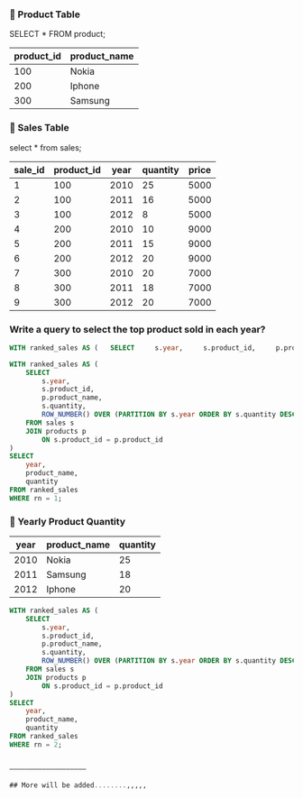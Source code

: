 ### 🔹 Product Table
SELECT * FROM product;

| product_id | product_name |
|------------|--------------|
| 100        | Nokia        |
| 200        | Iphone       |
| 300        | Samsung      |



### 🔹 Sales Table
select * from sales;

| sale_id | product_id | year | quantity | price |
|---------|------------|------|----------|-------|
| 1       | 100        | 2010 | 25       | 5000  |
| 2       | 100        | 2011 | 16       | 5000  |
| 3       | 100        | 2012 | 8        | 5000  |
| 4       | 200        | 2010 | 10       | 9000  |
| 5       | 200        | 2011 | 15       | 9000  |
| 6       | 200        | 2012 | 20       | 9000  |
| 7       | 300        | 2010 | 20       | 7000  |
| 8       | 300        | 2011 | 18       | 7000  |
| 9       | 300        | 2012 | 20       | 7000  |


### Write a query to select the top product sold in each year?

```sql
WITH ranked_sales AS (   SELECT     s.year,     s.product_id,     p.product_name,     s.quantity,     ROW_NUMBER() OVER (PARTITION BY s.year ORDER BY s.quantity DESC) AS rn   FROM sales s   JOIN products p ON s.product_id = p.product_id ) SELECT year, product_name, quantity FROM ranked_sales WHERE rn = 1;
```

```sql
WITH ranked_sales AS (
    SELECT
        s.year,
        s.product_id,
        p.product_name,
        s.quantity,
        ROW_NUMBER() OVER (PARTITION BY s.year ORDER BY s.quantity DESC) AS rn
    FROM sales s
    JOIN products p
        ON s.product_id = p.product_id
)
SELECT
    year,
    product_name,
    quantity
FROM ranked_sales
WHERE rn = 1;
```
### 🔹 Yearly Product Quantity

| year | product_name | quantity |
|------|--------------|----------|
| 2010 | Nokia        | 25       |
| 2011 | Samsung      | 18       |
| 2012 | Iphone       | 20       |

```sql
WITH ranked_sales AS (
    SELECT
        s.year,
        s.product_id,
        p.product_name,
        s.quantity,
        ROW_NUMBER() OVER (PARTITION BY s.year ORDER BY s.quantity DESC) AS rn
    FROM sales s
    JOIN products p
        ON s.product_id = p.product_id
)
SELECT
    year,
    product_name,
    quantity
FROM ranked_sales
WHERE rn = 2;


———————————————————

## More will be added........,,,,,